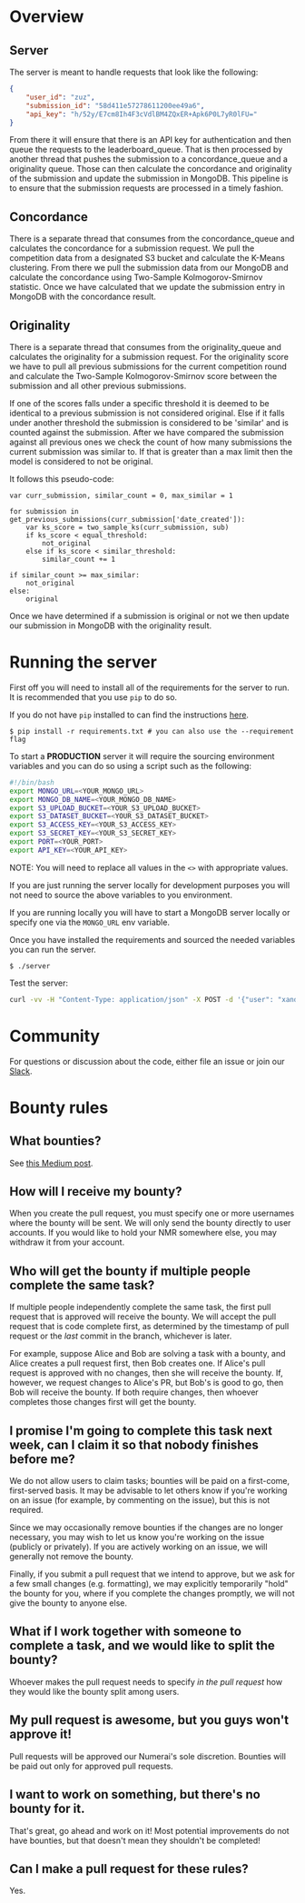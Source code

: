 Overview
========

Server
------

The server is meant to handle requests that look like the following:

``` json
{
    "user_id": "zuz",
    "submission_id": "58d411e57278611200ee49a6",
    "api_key": "h/52y/E7cm8Ih4F3cVdlBM4ZQxER+Apk6P0L7yR0lFU="
}
```

From there it will ensure that there is an API key for authentication and then queue the requests to the leaderboard\_queue. That is then processed by another thread that pushes the submission to a concordance\_queue and a originality queue. Those can then calculate the concordance and originality of the submission and update the submission in MongoDB. This pipeline is to ensure that the submission requests are processed in a timely fashion.

Concordance
-----------

There is a separate thread that consumes from the concordance\_queue and calculates the concordance for a submission request. We pull the competition data from a designated S3 bucket and calculate the K-Means clustering. From there we pull the submission data from our MongoDB and calculate the concordance using Two-Sample Kolmogorov-Smirnov statistic. Once we have calculated that we update the submission entry in MongoDB with the concordance result.

Originality
-----------

There is a separate thread that consumes from the originality\_queue and calculates the originality for a submission request. For the originality score we have to pull all previous submissions for the current competition round and calculate the Two-Sample Kolmogorov-Smirnov score between the submission and all other previous submissions.

If one of the scores falls under a specific threshold it is deemed to be identical to a previous submission is not considered original. Else if it falls under another threshold the submission is considered to be 'similar' and is counted against the submission. After we have compared the submission against all previous ones we check the count of how many submissions the current submission was similar to. If that is greater than a max limit then the model is considered to not be original.

It follows this pseudo-code:

    var curr_submission, similar_count = 0, max_similar = 1

    for submission in get_previous_submissions(curr_submission['date_created']):
        var ks_score = two_sample_ks(curr_submission, sub)
        if ks_score < equal_threshold:
            not_original
        else if ks_score < similar_threshold:
            similar_count += 1

    if similar_count >= max_similar:
        not_original
    else:
        original

Once we have determined if a submission is original or not we then update our submission in MongoDB with the originality result.

Running the server
==================

First off you will need to install all of the requirements for the server to run. It is recommended that you use `pip` to do so.

If you do not have `pip` installed to can find the instructions [here](https://pip.pypa.io/en/stable/installing/).

    $ pip install -r requirements.txt # you can also use the --requirement flag

To start a **PRODUCTION** server it will require the sourcing environment variables and you can do so using a script such as the following:

``` bash
#!/bin/bash
export MONGO_URL=<YOUR_MONGO_URL>
export MONGO_DB_NAME=<YOUR_MONGO_DB_NAME>
export S3_UPLOAD_BUCKET=<YOUR_S3_UPLOAD_BUCKET>
export S3_DATASET_BUCKET=<YOUR_S3_DATASET_BUCKET>
export S3_ACCESS_KEY=<YOUR_S3_ACCESS_KEY>
export S3_SECRET_KEY=<YOUR_S3_SECRET_KEY>
export PORT=<YOUR_PORT>
export API_KEY=<YOUR_API_KEY>
```

NOTE: You will need to replace all values in the `<>` with appropriate values.

If you are just running the server locally for development purposes you will not need to source the above variables to you environment.

If you are running locally you will have to start a MongoDB server locally or specify one via the `MONGO_URL` env variable.

Once you have installed the requirements and sourced the needed variables you can run the server.

    $ ./server


Test the server:
``` bash
curl -vv -H "Content-Type: application/json" -X POST -d '{"user": "xanderai", "submission_id": "7496e75d-8be1-445f-8883-9f565d9a7244", "api_key": "h/52y/E7cm8Ih4F3cVdlBM4ZQxER+Apk6P0L7yR0lFU="}' 'http://localhost:5151/'
```

Community
=========

For questions or discussion about the code, either file an issue or join our [Slack](https://slack.numer.ai/).

Bounty rules
============

What bounties?
--------------

See [this Medium post](https://medium.com/numerai/open-sourcing-model-evaluation-on-numerai-295c1ea3d001).

How will I receive my bounty?
-----------------------------

When you create the pull request, you must specify one or more usernames where the bounty will be sent. We will only send the bounty directly to user accounts. If you would like to hold your NMR somewhere else, you may withdraw it from your account.

Who will get the bounty if multiple people complete the same task?
------------------------------------------------------------------

If multiple people independently complete the same task, the first pull request that is approved will receive the bounty. We will accept the pull request that is code complete first, as determined by the timestamp of pull request or the *last* commit in the branch, whichever is later.

For example, suppose Alice and Bob are solving a task with a bounty, and Alice creates a pull request first, then Bob creates one. If Alice's pull request is approved with no changes, then she will receive the bounty. If, however, we request changes to Alice's PR, but Bob's is good to go, then Bob will receive the bounty. If both require changes, then whoever completes those changes first will get the bounty.

I promise I'm going to complete this task next week, can I claim it so that nobody finishes before me?
------------------------------------------------------------------------------------------------------

We do not allow users to claim tasks; bounties will be paid on a first-come, first-served basis. It may be advisable to let others know if you're working on an issue (for example, by commenting on the issue), but this is not required.

Since we may occasionally remove bounties if the changes are no longer necessary, you may wish to let us know you're working on the issue (publicly or privately). If you are actively working on an issue, we will generally not remove the bounty.

Finally, if you submit a pull request that we intend to approve, but we ask for a few small changes (e.g. formatting), we may explicitly temporarily "hold" the bounty for you, where if you complete the changes promptly, we will not give the bounty to anyone else.

What if I work together with someone to complete a task, and we would like to split the bounty?
-----------------------------------------------------------------------------------------------

Whoever makes the pull request needs to specify *in the pull request* how they would like the bounty split among users.

My pull request is awesome, but you guys won't approve it!
----------------------------------------------------------

Pull requests will be approved our Numerai's sole discretion. Bounties will be paid out only for approved pull requests.

I want to work on something, but there's no bounty for it.
----------------------------------------------------------

That's great, go ahead and work on it! Most potential improvements do not have bounties, but that doesn't mean they shouldn't be completed!

Can I make a pull request for these rules?
------------------------------------------

Yes.
